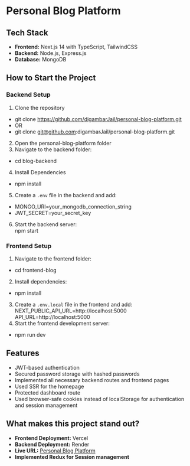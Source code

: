 # Personal Blog Platform

## Tech Stack  
- **Frontend:** Next.js 14 with TypeScript, TailwindCSS  
- **Backend:** Node.js, Express.js  
- **Database:** MongoDB  

## How to Start the Project  

### Backend Setup  
1. Clone the repository  
- git clone https://github.com/digambarJail/personal-blog-platform.git 
- OR
- git clone git@github.com:digambarJail/personal-blog-platform.git
2. Open the personal-blog-platform folder
3. Navigate to the backend folder:  
- cd blog-backend
4. Install Dependencies
- npm install
5. Create a `.env` file in the backend and add:  
- MONGO_URI=your_mongodb_connection_string 
- JWT_SECRET=your_secret_key
6. Start the backend server:  
npm start


### Frontend Setup  
1. Navigate to the frontend folder:  
- cd frontend-blog
2. Install dependencies:
- npm install
3. Create a `.env.local` file in the frontend and add:  
NEXT_PUBLIC_API_URL=http://localhost:5000
API_URL=http://localhost:5000
4. Start the frontend development server:  
- npm run dev


## Features  
- JWT-based authentication  
- Secured password storage with hashed passwords  
- Implemented all necessary backend routes and frontend pages  
- Used SSR for the homepage  
- Protected dashboard route  
- Used browser-safe cookies instead of localStorage for authentication and session management  

## What makes this project stand out?  
- **Frontend Deployment:** Vercel  
- **Backend Deployment:** Render  
- **Live URL:** [Personal Blog Platform](https://personal-blog-platform-sigma.vercel.app/)  
- **Implemented Redux for Session management**

